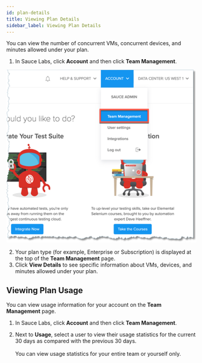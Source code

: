 ```yaml
---
id: plan-details
title: Viewing Plan Details
sidebar_label: Viewing Plan Details
---
```

You can view the number of concurrent VMs, concurrent devices, and minutes allowed under your plan.

1. In Sauce Labs, click **Account** and then click **Team Management**.

<img src="/static/img/team-mgmt/team-mgmt-nav.jpg" alt="Team management navigation"/>

2. Your plan type (for example, Enterprise or Subscription) is displayed at the top of the **Team Management** page.
3. Click **View Details** to see specific information about VMs, devices, and minutes allowed under your plan.

## Viewing Plan Usage
You can view usage information for your account on the **Team Management** page.

1. In Sauce Labs, click **Account** and then click **Team Management**.

2. Next to **Usage**, select a user to view their usage statistics for the current 30 days as compared with the previous 30 days.
<br></br>You can view usage statistics for your entire team or yourself only.
